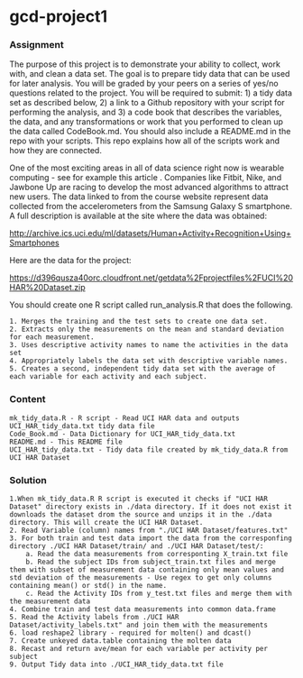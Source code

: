 gcd-project1
============

### Assignment

The purpose of this project is to demonstrate your ability to collect, work with, and clean a data set. The goal is to prepare tidy data that can be used for later analysis. You will be graded by your peers on a series of yes/no questions related to the project. You will be required to submit: 1) a tidy data set as described below, 2) a link to a Github repository with your script for performing the analysis, and 3) a code book that describes the variables, the data, and any transformations or work that you performed to clean up the data called CodeBook.md. You should also include a README.md in the repo with your scripts. This repo explains how all of the scripts work and how they are connected.

One of the most exciting areas in all of data science right now is wearable computing - see for example this article . Companies like Fitbit, Nike, and Jawbone Up are racing to develop the most advanced algorithms to attract new users. The data linked to from the course website represent data collected from the accelerometers from the Samsung Galaxy S smartphone. A full description is available at the site where the data was obtained:

http://archive.ics.uci.edu/ml/datasets/Human+Activity+Recognition+Using+Smartphones

Here are the data for the project:

https://d396qusza40orc.cloudfront.net/getdata%2Fprojectfiles%2FUCI%20HAR%20Dataset.zip

 You should create one R script called run_analysis.R that does the following. 
 
    1. Merges the training and the test sets to create one data set.
    2. Extracts only the measurements on the mean and standard deviation for each measurement.
    3. Uses descriptive activity names to name the activities in the data set
    4. Appropriately labels the data set with descriptive variable names.
    5. Creates a second, independent tidy data set with the average of each variable for each activity and each subject.

### Content

    mk_tidy_data.R - R script - Read UCI HAR data and outputs UCI_HAR_tidy_data.txt tidy data file
    Code_Book.md - Data Dictionary for UCI_HAR_tidy_data.txt
    README.md - This README file
    UCI_HAR_tidy_data.txt - Tidy data file created by mk_tidy_data.R from UCI HAR Dataset
    
### Solution

    1.When mk_tidy_data.R R script is executed it checks if "UCI HAR Dataset" directory exists in ./data directory. If it does not exist it downloads the dataset drom the source and unzips it in the ./data directory. This will create the UCI HAR Dataset.
    2. Read Variable (column) names from "./UCI HAR Dataset/features.txt"
    3. For both train and test data import the data from the corresponfing directory ./UCI HAR Dataset/train/ and ./UCI HAR Dataset/test/:
        a. Read the data measurements from corresponting X_train.txt file
        b. Read the subject IDs from subject_train.txt files and merge them with subset of measurement data containing only mean values and std deviation of the measurements - Use regex to get only columns containing mean() or std() in the name.
        c. Read the Activity IDs from y_test.txt files and merge them with the measurement data
    4. Combine train and test data measurements into common data.frame
    5. Read the Activity labels from ./UCI HAR Dataset/activity_labels.txt" and join them with the measurements
    6. load reshape2 library - required for molten() and dcast()
    7. Create unkeyed data.table containing the molten data
    8. Recast and return ave/mean for each variable per activity per subject
    9. Output Tidy data into ./UCI_HAR_tidy_data.txt file
